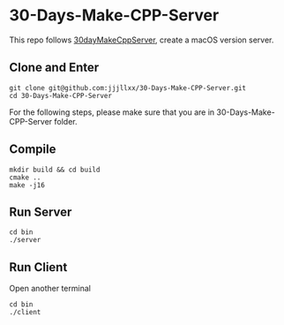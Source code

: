 # 30-Days-Make-CPP-Server
This repo follows [30dayMakeCppServer](https://github.com/yuesong-feng/30dayMakeCppServer), create a macOS version server.

## Clone and Enter
``` shell
git clone git@github.com:jjjllxx/30-Days-Make-CPP-Server.git
cd 30-Days-Make-CPP-Server
```

For the following steps, please make sure that you are in 30-Days-Make-CPP-Server folder.
## Compile
``` shell
mkdir build && cd build
cmake ..
make -j16
```

## Run Server
``` shell
cd bin
./server
```

## Run Client
Open another terminal
``` shell
cd bin
./client
```
